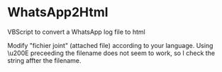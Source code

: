 # WhatsApp2Html
VBScript to convert a WhatsApp log file to html

Modify "fichier joint" (attached file) according to your language. Using \u200E preceeding the filename does not seem to work, so I check the string affter the filename.
